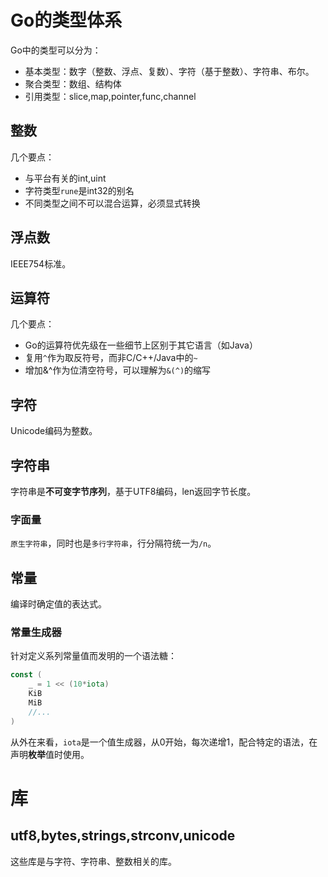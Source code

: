 # Go的类型体系
Go中的类型可以分为：

- 基本类型：数字（整数、浮点、复数）、字符（基于整数）、字符串、布尔。
- 聚合类型：数组、结构体
- 引用类型：slice,map,pointer,func,channel

## 整数
几个要点：

- 与平台有关的int,uint
- 字符类型`rune`是int32的别名
- 不同类型之间不可以混合运算，必须显式转换

## 浮点数
IEEE754标准。

## 运算符
几个要点：

- Go的运算符优先级在一些细节上区别于其它语言（如Java）
- 复用`^`作为取反符号，而非C/C++/Java中的`~`
- 增加&^作为位清空符号，可以理解为`&(^)`的缩写

## 字符
Unicode编码为整数。

## 字符串
字符串是**不可变字节序列**，基于UTF8编码，len返回字节长度。

### 字面量
`原生字符串`，同时也是`多行字符串`，行分隔符统一为`/n`。

## 常量
编译时确定值的表达式。

### 常量生成器
针对定义系列常量值而发明的一个语法糖：
```go
const (
    _ = 1 << (10*iota)
    KiB
    MiB
    //...
)
```
从外在来看，`iota`是一个值生成器，从0开始，每次递增1，配合特定的语法，在声明**枚举**值时使用。

# 库

## utf8,bytes,strings,strconv,unicode
这些库是与字符、字符串、整数相关的库。
